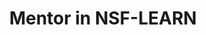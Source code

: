 ---
layout: page
permalink: /mentors/
title: Mentor in NSF-LEARN
description: Overview of mentoring activities in NSF-LEARN.
# nav: true
# nav_order: 4
---